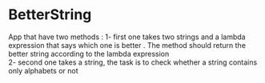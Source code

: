 # BetterString
App that have two methods :
1- first one takes two strings and a lambda expression that says which one is better . The method should return the better string according to the lambda expression  
2- second one takes a string, the task is to check whether a string contains only alphabets or not  

